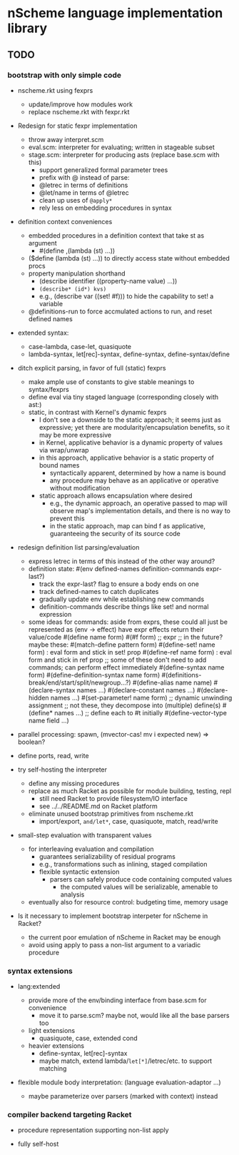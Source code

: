 # nScheme language implementation library

## TODO

### bootstrap with only simple code

* nscheme.rkt using fexprs
  * update/improve how modules work
  * replace nscheme.rkt with fexpr.rkt

* Redesign for static fexpr implementation
  * throw away interpret.scm
  * eval.scm: interpreter for evaluating; written in stageable subset
  * stage.scm: interpreter for producing asts (replace base.scm with this)
    * support generalized formal parameter trees
    * prefix with @ instead of parse:
    * @letrec in terms of definitions
    * @let/name in terms of @letrec
    * clean up uses of `@apply*`
    * rely less on embedding procedures in syntax

* definition context conveniences
  * embedded procedures in a definition context that take st as argument
    * #(define ,(lambda (st) ...))
  * ($define (lambda (st) ...)) to directly access state without embedded procs
  * property manipulation shorthand
    * (describe identifier ((property-name value) ...))
    * `(describe* (id*) kvs)`
    * e.g., (describe var ((set! #f))) to hide the capability to set! a variable
  * @definitions-run to force accmulated actions to run, and reset defined names

* extended syntax:
  * case-lambda, case-let, quasiquote
  * lambda-syntax, let[rec]-syntax, define-syntax, define-syntax/define

* ditch explicit parsing, in favor of full (static) fexprs
  * make ample use of constants to give stable meanings to syntax/fexprs
  * define eval via tiny staged language (corresponding closely with ast:)
  * static, in contrast with Kernel's dynamic fexprs
    * I don't see a downside to the static approach; it seems just as expressive;
      yet there are modularity/encapsulation benefits, so it may be more expressive
    * in Kernel, applicative behavior is a dynamic property of values via wrap/unwrap
    * in this approach, applicative behavior is a static property of bound names
      * syntactically apparent, determined by how a name is bound
      * any procedure may behave as an applicative or operative without modification
    * static approach allows encapsulation where desired
      * e.g., the dynamic approach, an operative passed to map will observe
        map's implementation details, and there is no way to prevent this
      * in the static approach, map can bind f as applicative, guaranteeing
        the security of its source code

* redesign definition list parsing/evaluation
  * express letrec in terms of this instead of the other way around?
  * definition state: #(env defined-names definition-commands expr-last?)
    * track the expr-last? flag to ensure a body ends on one
    * track defined-names to catch duplicates
    * gradually update env while establishing new commands
    * definition-commands describe things like set! and normal expression
  * some ideas for commands:
    aside from exprs, these could all just be represented as (env -> effect)
    have expr effects return their value/code
    #(define name form)
    #(#f form)  ;; expr
    ;; in the future? maybe these:
    #(match-define pattern form)
    #(define-set! name form) : eval form and stick in set! prop
    #(define-ref  name form) : eval form and stick in ref prop
    ;; some of these don't need to add commands; can perform effect immediately
    #(define-syntax name form)
    #(define-definition-syntax name form)
    #(definitions-break/end/start/split/newgroup...?)
    #(define-alias name name)
    #(declare-syntax names ...)
    #(declare-constant names ...)
    #(declare-hidden names ...)
    #(set-parameter! name form)  ;; dynamic unwinding assignment
    ;; not these, they decompose into (multiple) define(s)
    #(define* names ...) ;; define each to #t initially
    #(define-vector-type name field ...)


* parallel processing: spawn, (mvector-cas! mv i expected new) => boolean?

* define ports, read, write

* try self-hosting the interpreter
  * define any missing procedures
  * replace as much Racket as possible for module building, testing, repl
    * still need Racket to provide filesystem/IO interface
    * see ../../README.md on Racket platform
  * eliminate unused bootstrap primitives from nscheme.rkt
    * import/export, `and/let*`, case, quasiquote, match, read/write

* small-step evaluation with transparent values
  * for interleaving evaluation and compilation
    * guarantees serializability of residual programs
    * e.g., transformations such as inlining, staged compilation
    * flexible syntactic extension
      * parsers can safely produce code containing computed values
        * the computed values will be serializable, amenable to analysis
  * eventually also for resource control: budgeting time, memory usage

* Is it necessary to implement bootstrap interpeter for nScheme in Racket?
  * the current poor emulation of nScheme in Racket may be enough
  * avoid using apply to pass a non-list argument to a variadic procedure


### syntax extensions

* lang:extended
  * provide more of the env/binding interface from base.scm for convenience
    * move it to parse.scm?  maybe not, would like all the base parsers too
  * light extensions
    * quasiquote, case, extended cond
  * heavier extensions
    * define-syntax, let[rec]-syntax
    * maybe match, extend lambda/`let[*]`/letrec/etc. to support matching

* flexible module body interpretation: (language evaluation-adaptor ...)
  * maybe parameterize over parsers (marked with context) instead


### compiler backend targeting Racket

* procedure representation supporting non-list apply

* fully self-host
